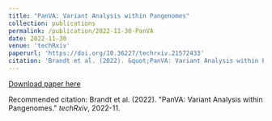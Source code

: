 ```yaml
---
title: "PanVA: Variant Analysis within Pangenomes"
collection: publications
permalink: /publication/2022-11-30-PanVA
date: 2022-11-30
venue: 'techRxiv'
paperurl: 'https://doi.org/10.36227/techrxiv.21572433'
citation: 'Brandt et al. (2022). &quot;PanVA: Variant Analysis within Pangenomes.&quot; <i>techRxiv</i>, 2022-11.'
---
```

[Download paper here](https://doi.org/10.36227/techrxiv.21572433)

Recommended citation: Brandt et al. (2022). "PanVA: Variant Analysis within Pangenomes." <i>techRxiv</i>, 2022-11.